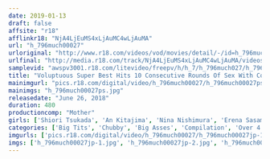 ```yaml
---
date: 2019-01-13
draft: false
affsite: "r18"
afflinkr18: "NjA4LjEuMS4xLjAuMC4wLjAuMA"
url: "h_796much00027"
urloriginal: "http://www.r18.com/videos/vod/movies/detail/-/id=h_796much00027"
urlfinal: "http://media.r18.com/track/NjA4LjEuMS4xLjAuMC4wLjAuMA/videos/vod/movies/detail/-/id=h_796much00027"
samplevid: "awspv3001.r18.com/litevideo/freepv/h/h_7/h_796much027/h_796much027_dmb_w.mp4"
title: "Voluptuous Super Best Hits 10 Consecutive Rounds Of Sex With Colossal Tits Chubby Girls 8 Hours"
mainimgurl: "pics.r18.com/digital/video/h_796much00027/h_796much00027ps.jpg"
mainimgs: "h_796much00027ps.jpg"
releasedate: "June 26, 2018"
duration: 480
productioncomp: "Mother"
girls: ['Shiori Tsukada', 'An Kitajima', 'Nina Nishimura', 'Erena Sasamiya', 'Chitose Yura', 'Ayu Noharu']
categories: ['Big Tits', 'Chubby', 'Big Asses', 'Compilation', 'Over 4 Hours', 'Hi-Def']
imgurls: ['pics.r18.com/digital/video/h_796much00027/h_796much00027jp-1.jpg', 'pics.r18.com/digital/video/h_796much00027/h_796much00027jp-2.jpg', 'pics.r18.com/digital/video/h_796much00027/h_796much00027jp-3.jpg', 'pics.r18.com/digital/video/h_796much00027/h_796much00027jp-4.jpg', 'pics.r18.com/digital/video/h_796much00027/h_796much00027jp-5.jpg', 'pics.r18.com/digital/video/h_796much00027/h_796much00027jp-6.jpg', 'pics.r18.com/digital/video/h_796much00027/h_796much00027jp-7.jpg', 'pics.r18.com/digital/video/h_796much00027/h_796much00027jp-8.jpg', 'pics.r18.com/digital/video/h_796much00027/h_796much00027jp-9.jpg', 'pics.r18.com/digital/video/h_796much00027/h_796much00027jp-10.jpg', 'pics.r18.com/digital/video/h_796much00027/h_796much00027jp-11.jpg', 'pics.r18.com/digital/video/h_796much00027/h_796much00027jp-12.jpg', 'pics.r18.com/digital/video/h_796much00027/h_796much00027jp-13.jpg', 'pics.r18.com/digital/video/h_796much00027/h_796much00027jp-14.jpg', 'pics.r18.com/digital/video/h_796much00027/h_796much00027jp-15.jpg', 'pics.r18.com/digital/video/h_796much00027/h_796much00027jp-16.jpg', 'pics.r18.com/digital/video/h_796much00027/h_796much00027jp-17.jpg', 'pics.r18.com/digital/video/h_796much00027/h_796much00027jp-18.jpg', 'pics.r18.com/digital/video/h_796much00027/h_796much00027jp-19.jpg', 'pics.r18.com/digital/video/h_796much00027/h_796much00027jp-20.jpg']
imgs: ['h_796much00027jp-1.jpg', 'h_796much00027jp-2.jpg', 'h_796much00027jp-3.jpg', 'h_796much00027jp-4.jpg', 'h_796much00027jp-5.jpg', 'h_796much00027jp-6.jpg', 'h_796much00027jp-7.jpg', 'h_796much00027jp-8.jpg', 'h_796much00027jp-9.jpg', 'h_796much00027jp-10.jpg', 'h_796much00027jp-11.jpg', 'h_796much00027jp-12.jpg', 'h_796much00027jp-13.jpg', 'h_796much00027jp-14.jpg', 'h_796much00027jp-15.jpg', 'h_796much00027jp-16.jpg', 'h_796much00027jp-17.jpg', 'h_796much00027jp-18.jpg', 'h_796much00027jp-19.jpg', 'h_796much00027jp-20.jpg']
---
```

